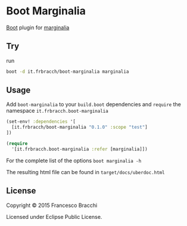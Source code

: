 # Boot Marginalia

[Boot](https://github.com/boot-clj/boot) plugin for [marginalia](https://fogus.github.io/marginalia/)

## Try

run 

```bash
boot -d it.frbracch/boot-marginalia marginalia
```

## Usage

Add `boot-marginalia` to your `build.boot` dependencies and `require` the namespace `it.frbracch.boot-marginalia`

```clj
(set-env! :dependencies '[
  [it.frbracch/boot-marginalia "0.1.0" :scope "test"]
])

(require
  '[it.frbracch.boot-marginalia :refer [marginalia]])
```

For the complete list of the options `boot marginalia -h`

The resulting html file can be found in `target/docs/uberdoc.html`

## License

Copyright © 2015 Francesco Bracchi

Licensed under Eclipse Public License.
